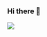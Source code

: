 ### Hi there 👋
<a href="https://github.com/jakechadwell/website">
  <img src="https://github-readme-stats.vercel.app/api?username=jakechadwell&show_icons=true&hide=commits" />
<!--
**jakechadwell/jakechadwell** is a ✨ _special_ ✨ repository because its `README.md` (this file) appears on your GitHub profile.

Here are some ideas to get you started:

- 🔭 I’m currently working on ...
- 🌱 I’m currently learning ...
- 👯 I’m looking to collaborate on ...
- 🤔 I’m looking for help with ...
- 💬 Ask me about ...
- 📫 How to reach me: ...
- 😄 Pronouns: ...
- ⚡ Fun fact: ...
-->
